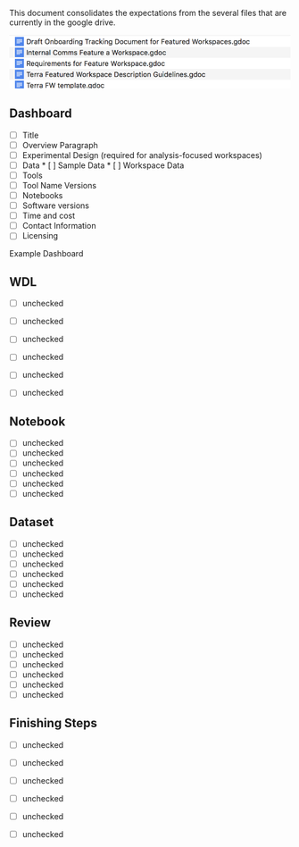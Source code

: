 This document consolidates the expectations from the several files that are currently in the google drive.

![Current documents in the drive](Terra_Documents.png)


## Dashboard

* [ ] Title  
* [ ] Overview Paragraph 
* [ ] Experimental Design (required for analysis-focused workspaces) 
* [ ] Data
      * [ ] Sample Data
      * [ ] Workspace Data
* [ ] Tools
* [ ] Tool Name Versions 
* [ ] Notebooks 
* [ ] Software versions
* [ ] Time and cost
* [ ] Contact Information
* [ ] Licensing

Example Dashboard

## WDL

* [ ] unchecked 
* [ ] unchecked 
* [ ] unchecked 
* [ ] unchecked 
* [ ] unchecked 
* [ ] unchecked 


## Notebook

* [ ] unchecked 
* [ ] unchecked 
* [ ] unchecked 
* [ ] unchecked 
* [ ] unchecked 
* [ ] unchecked 

## Dataset 

* [ ] unchecked 
* [ ] unchecked 
* [ ] unchecked 
* [ ] unchecked 
* [ ] unchecked 
* [ ] unchecked 

## Review

* [ ] unchecked 
* [ ] unchecked 
* [ ] unchecked 
* [ ] unchecked 
* [ ] unchecked 
* [ ] unchecked 

## Finishing Steps

* [ ] unchecked 
* [ ] unchecked 
* [ ] unchecked 
* [ ] unchecked 
* [ ] unchecked 
* [ ] unchecked 


